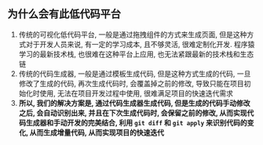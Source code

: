 ## 为什么会有此低代码平台
  
  1. 传统的可视化低代码平台, 一般是通过拖拽组件的方式来生成页面, 但是这种方式对于开发人员来说, 有一定的学习成本, 且不够灵活, 很难定制化开发. 程序猿学习的最新技术栈, 也很难在这种平台上应用, 也无法紧跟最新的技术栈和生态链
  2. 传统的代码生成器, 一般是通过模板生成代码, 但是这种方式生成的代码, 一旦修改了生成的代码, 再次生成代码时, 会覆盖掉之前的修改, 导致只能在项目初始化时使用, 无法在项目开发过程中使用, 很难满足项目的快速迭代需求
  3. **所以, 我们的解决方案是, 通过代码生成器生成代码, 但是生成的代码手动修改之后, 会自动识别出来, 并且在下次生成代码时, 会保留之前的修改, 从而实现代码生成器和手动开发的完美结合, 利用 `git diff` 和 `git apply` 来识别代码的变化, 从而生成增量代码, 从而实现项目的快速迭代**